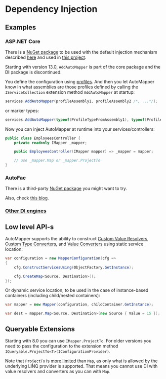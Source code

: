 # Dependency Injection

## Examples

### ASP.NET Core

There is a [NuGet package](https://www.nuget.org/packages/AutoMapper.Extensions.Microsoft.DependencyInjection/) to be used with the default injection mechanism described [here](https://github.com/AutoMapper/AutoMapper.Extensions.Microsoft.DependencyInjection) and used in [this project](https://github.com/jbogard/ContosoUniversityCore/blob/master/src/ContosoUniversityCore/Startup.cs).

Starting with version 13.0, `AddAutoMapper` is part of the core package and the DI package is discontinued.

You define the configuration using [profiles](Configuration.html#profile-instances). And then you let AutoMapper know in what assemblies are those profiles defined by calling the `IServiceCollection` extension method `AddAutoMapper` at startup:
```c#
services.AddAutoMapper(profileAssembly1, profileAssembly2 /*, ...*/);
```
or marker types:
```c#
services.AddAutoMapper(typeof(ProfileTypeFromAssembly1), typeof(ProfileTypeFromAssembly2) /*, ...*/);
```
Now you can inject AutoMapper at runtime into your services/controllers:
```c#
public class EmployeesController {
	private readonly IMapper _mapper;

	public EmployeesController(IMapper mapper) => _mapper = mapper;

	// use _mapper.Map or _mapper.ProjectTo
}
```
### AutoFac

There is a third-party [NuGet package](https://www.nuget.org/packages/AutoMapper.Contrib.Autofac.DependencyInjection) you might want to try.

Also, check [this blog](https://dotnetfalcon.com/autofac-support-for-automapper/).

### [Other DI engines](https://github.com/AutoMapper/AutoMapper/wiki/DI-examples)

## Low level API-s

AutoMapper supports the ability to construct [Custom Value Resolvers](Custom-value-resolvers.html), [Custom Type Converters](Custom-type-converters.html), and [Value Converters](Value-converters.html) using static service location:

```c#
var configuration = new MapperConfiguration(cfg =>
{
    cfg.ConstructServicesUsing(ObjectFactory.GetInstance);

    cfg.CreateMap<Source, Destination>();
});
```

Or dynamic service location, to be used in the case of instance-based containers (including child/nested containers):

```c#
var mapper = new Mapper(configuration, childContainer.GetInstance);

var dest = mapper.Map<Source, Destination>(new Source { Value = 15 });
```

## Queryable Extensions

Starting with 8.0 you can use `IMapper.ProjectTo`. For older versions you need to pass the configuration to the extension method ``` IQueryable.ProjectTo<T>(IConfigurationProvider) ```.

Note that `ProjectTo` is [more limited](Queryable-Extensions.html#supported-mapping-options) than `Map`, as only what is allowed by the underlying LINQ provider is supported. That means you cannot use DI with value resolvers and converters as you can with `Map`.
